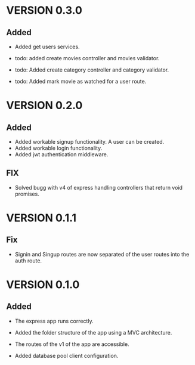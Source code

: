 # VERSION 0.3.0

## Added

- Added get users services.

- todo: added create movies controller and movies validator.
- todo: Added create category controller and category validator.
- todo: Added mark movie as watched for a user route.

# VERSION 0.2.0

## Added

- Added workable signup functionality. A user can be created.
- Added workable login functionality.
- Added jwt authentication middleware.

## FIX

- Solved bugg with v4 of express handling controllers that return void promises.

# VERSION 0.1.1

## Fix

- Signin and Singup routes are now separated of the user routes into the auth route.

# VERSION 0.1.0

## Added

- The express app runs correctly.

- Added the folder structure of the app using a MVC architecture.

- The routes of the v1 of the app are accessible.

- Added database pool client configuration.
